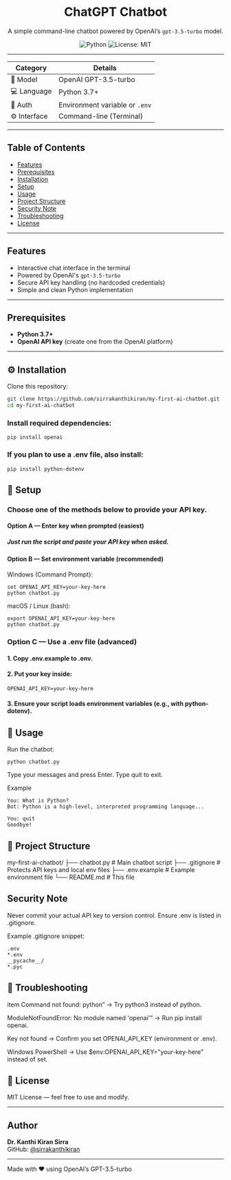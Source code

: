 <div align="center">

# ChatGPT Chatbot  
A simple command-line chatbot powered by OpenAI’s `gpt-3.5-turbo` model.

![Python](https://img.shields.io/badge/Python-3.7%2B-blue)
![License: MIT](https://img.shields.io/badge/License-MIT-green)

</div>

---
| **Category** | **Details** |
|---------------|-------------|
| 🧠 Model | OpenAI GPT-3.5-turbo |
| 💻 Language | Python 3.7+ |
| 🔐 Auth | Environment variable or `.env` |
| ⚙️ Interface | Command-line (Terminal) |

---

## Table of Contents
- [Features](#features)
- [Prerequisites](#prerequisites)
- [Installation](#installation)
- [Setup](#setup)
- [Usage](#usage)
- [Project Structure](#project-structure)
- [Security Note](#security-note)
- [Troubleshooting](#troubleshooting)
- [License](#license)

---

## Features
- Interactive chat interface in the terminal
- Powered by OpenAI's `gpt-3.5-turbo`
- Secure API key handling (no hardcoded credentials)
- Simple and clean Python implementation

---

## Prerequisites
- **Python 3.7+**
- **OpenAI API key** (create one from the OpenAI platform)

---

## ⚙️ Installation

Clone this repository:
```bash
git clone https://github.com/sirrakanthikiran/my-first-ai-chatbot.git
cd my-first-ai-chatbot
```

### Install required dependencies:
```
pip install openai
```

### If you plan to use a .env file, also install:
```
pip install python-dotenv

```
## 🔑 Setup

### Choose one of the methods below to provide your API key.

#### Option A — Enter key when prompted (easiest)

##### Just run the script and paste your API key when asked.

#### Option B — Set environment variable (recommended)

Windows (Command Prompt):
```
set OPENAI_API_KEY=your-key-here
python chatbot.py
```
macOS / Linux (bash):

```
export OPENAI_API_KEY=your-key-here
python chatbot.py
```
### Option C — Use a .env file (advanced)

#### 1. Copy .env.example to .env.

#### 2. Put your key inside:
```
OPENAI_API_KEY=your-key-here
```
#### 3. Ensure your script loads environment variables (e.g., with python-dotenv).

## 💬 Usage
Run the chatbot:
```
python chatbot.py
```
Type your messages and press Enter. Type quit to exit.

Example
```
You: What is Python?
Bot: Python is a high-level, interpreted programming language...

You: quit
Goodbye!
```
## 🧱 Project Structure
my-first-ai-chatbot/
├── chatbot.py          # Main chatbot script
├── .gitignore          # Protects API keys and local env files
├── .env.example        # Example environment file
└── README.md           # This file

## Security Note
Never commit your actual API key to version control.
Ensure .env is listed in .gitignore.

Example .gitignore snippet:
```
.env
*.env
__pycache__/
*.pyc
```

## 🧩 Troubleshooting

item Command not found: python” → Try python3 instead of python.

ModuleNotFoundError: No module named 'openai'” → Run pip install openai.

Key not found → Confirm you set OPENAI_API_KEY (environment or .env).

Windows PowerShell → Use $env:OPENAI_API_KEY="your-key-here" instead of set.

## 🪪 License

MIT License — feel free to use and modify.


---
## Author
**Dr. Kanthi Kiran Sirra**  
GitHub: [@sirrakanthikiran](https://github.com/sirrakantihkiran)


---
Made with ❤️ using OpenAI’s GPT-3.5-turbo
